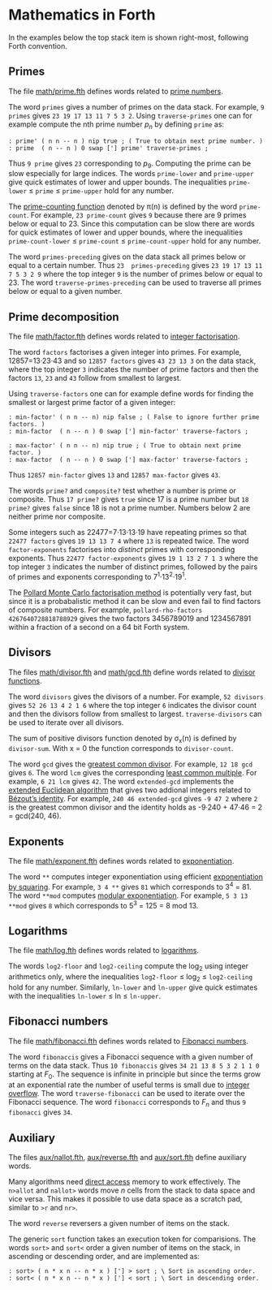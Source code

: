 # Mathematics in Forth

In the examples below the top stack item is shown right-most, following Forth
convention.

## Primes

The file [math/prime.fth](math/prime.fth) defines words related to
[prime numbers](https://en.wikipedia.org/wiki/Prime_number).

The word `primes` gives a number of primes on the data stack. For example,
`9 primes` gives `23 19 17 13 11 7 5 3 2`. Using `traverse-primes` one can
for example compute the nth prime number _p_<sub>_n_</sub> by defining `prime`
as:

```forth
: prime' ( n n -- n ) nip true ; ( True to obtain next prime number. )
: prime  ( n -- n ) 0 swap ['] prime' traverse-primes ;
```

Thus `9 prime` gives `23` corresponding to _p_<sub>9</sub>. Computing the prime
can be slow especially for large indices. The words `prime-lower` and
`prime-upper` give quick estimates of lower and upper bounds. The inequalities
`prime-lower` ≤ `prime` ≤ `prime-upper` hold for any number.

The [prime-counting function](https://en.wikipedia.org/wiki/Prime-counting_function)
denoted by π(n) is defined by the word `prime-count`. For example, `23
prime-count` gives `9` because there are 9 primes below or equal to 23. Since
this computation can be slow there are words for quick estimates of lower and
upper bounds, where the inequalities `prime-count-lower` ≤ `prime-count` ≤
`prime-count-upper` hold for any number.

The word `primes-preceding` gives on the data stack all primes below or equal
to a certain number. Thus `23  primes-preceding` gives `23 19 17 13 11 7 5 3 2
9` where the top integer `9` is the number of primes below or equal to 23. The
word `traverse-primes-preceding` can be used to traverse all primes below or
equal to a given number.

## Prime decomposition

The file [math/factor.fth](math/factor.fth) defines words related to
[integer factorisation](https://en.wikipedia.org/wiki/Integer_factorization).

The word `factors` factorises a given integer into primes. For example,
12857=13·23·43 and so `12857 factors` gives `43 23 13 3` on the data
stack, where the top integer `3` indicates the number of prime factors and
then the factors `13`, `23` and `43` follow from smallest to largest.

Using `traverse-factors` one can for example define words for finding the
smallest or largest prime factor of a given integer:

```forth
: min-factor' ( n n -- n) nip false ; ( False to ignore further prime factors. )
: min-factor  ( n -- n ) 0 swap ['] min-factor' traverse-factors ;

: max-factor' ( n n -- n) nip true ; ( True to obtain next prime factor. )
: max-factor  ( n -- n ) 0 swap ['] max-factor' traverse-factors ;
```

Thus `12857 min-factor` gives `13` and `12857 max-factor` gives `43`.

The words `prime?` and `composite?` test whether a number is prime or
composite. Thus `17 prime?` gives `true` since 17 is a prime number but `18
prime?` gives `false` since 18 is not a prime number. Numbers below 2 are
neither prime nor composite.

Some integers such as 22477=7·13·13·19 have repeating primes so that `22477
factors` gives `19 13 13 7 4` where `13` is repeated twice. The word
`factor-exponents` factorises into _distinct_ primes with corresponding
exponents. Thus `22477 factor-exponents` gives `19 1 13 2 7 1 3` where the top
integer `3` indicates the number of distinct primes, followed by the pairs of
primes and exponents corresponding to 7<sup>1</sup>·13<sup>2</sup>·19<sup>1</sup>.

The [Pollard Monte Carlo factorisation method](https://en.wikipedia.org/wiki/Pollard%27s_rho_algorithm)
is potentially very fast, but since it is a probabalistic method it can be slow
and even fail to find factors of composite numbers. For example,
`pollard-rho-factors 4267640728818788929` gives the two factors
3456789019 and 1234567891 within a fraction of a second on a 64 bit Forth
system.

## Divisors

The files [math/divisor.fth](math/divisor.fth) and
[math/gcd.fth](math/gcd.fth) define words related to
[divisor functions](https://en.wikipedia.org/wiki/Divisor_function).

The word `divisors` gives the divisors of a number. For example,
`52 divisors` gives `52 26 13 4 2 1 6` where the top integer `6` indicates
the divisor count and then the divisors follow from smallest to largest.
`traverse-divisors` can be used to iterate over all divisors.

The sum of positive divisors function denoted by σ<sub>x</sub>(n) is defined
by `divisor-sum`. With x = 0 the function corresponds to `divisor-count`.

The word `gcd` gives the
[greatest common divisor](https://en.wikipedia.org/wiki/Greatest_common_divisor).
For example, `12 18 gcd` gives `6`. The word `lcm` gives the corresponding
[least common multiple](https://en.wikipedia.org/wiki/Least_common_multiple).
For example, `6 21 lcm` gives `42`. The word `extended-gcd` implements the
[extended Euclidean algorithm](https://en.wikipedia.org/wiki/Extended_Euclidean_algorithm)
that gives two addional integers related to
[Bézout’s identity](https://en.wikipedia.org/wiki/B%C3%A9zout%27s_identity).
For example, `240 46 extended-gcd` gives `-9 47 2` where `2` is the greatest
common divisor and the identity holds as -9·240 + 47·46 = 2 = gcd(240, 46).

## Exponents

The file [math/exponent.fth](math/exponent.fth) defines words related to
[exponentiation](https://en.wikipedia.org/wiki/Exponentiation).

The word `**` computes integer exponentiation using efficient
[exponentiation by squaring](https://en.wikipedia.org/wiki/Exponentiation_by_squaring).
For example, `3 4 **` gives `81` which corresponds to 3<sup>4</sup> = 81.
The word `**mod` computes
[modular exponentiation](https://en.wikipedia.org/wiki/Modular_exponentiation).
For example, `5 3 13 **mod` gives `8` which corresponds to
5<sup>3</sup> = 125 = 8 mod 13.

## Logarithms

The file [math/log.fth](math/log.fth) defines words related to
[logarithms](https://en.wikipedia.org/wiki/Logarithm).

The words `log2-floor` and `log2-ceiling` compute the log<sub>2</sub> using
integer arithmetics only, where the inequalities `log2-floor` ≤
log<sub>2</sub> ≤ `log2-ceiling` hold for any number.  Similarly, `ln-lower`
and `ln-upper` give quick estimates with the inequalities `ln-lower` ≤
ln ≤ `ln-upper`.

## Fibonacci numbers

The file [math/fibonacci.fth](math/fibonacci.fth) defines words related to
[Fibonacci numbers](https://en.wikipedia.org/wiki/Fibonacci_number).

The word `fibonaccis` gives a Fibonacci sequence with a given number of
terms on the data stack. Thus `10 fibonaccis` gives `34 21 13 8 5 3 2 1
1 0` starting at _F_<sub>0</sub>. The sequence is infinite in principle but
since the terms grow at an exponential rate the number of useful terms is
small due to [integer overflow](https://en.wikipedia.org/wiki/Integer_overflow).
The word `traverse-fibonacci` can be used to iterate over the Fibonacci
sequence. The word `fibonacci` corresponds to _F_<sub>_n_</sub> and thus
`9 fibonacci` gives `34`.

## Auxiliary

The files [aux/nallot.fth](aux/nallot.fth),
[aux/reverse.fth](aux/reverse.fth) and [aux/sort.fth](aux/sort.fth)
define auxiliary words.

Many algorithms need [direct access](https://en.wikipedia.org/wiki/Random_access)
memory to work effectively. The `n>allot` and `nallot>` words move _n_ cells
from the stack to data space and vice versa. This makes it possible to use data
space as a scratch pad, similar to `>r` and `nr>`.

The word `reverse` reversers a given number of items on the stack.

The generic `sort` function takes an execution token for comparisions.
The words `sort>` and `sort<` order a given number of items on the stack,
in ascending or descending order, and are implemented as:

```forth
: sort> ( n * x n -- n * x ) ['] > sort ; \ Sort in ascending order.
: sort< ( n * x n -- n * x ) ['] < sort ; \ Sort in descending order.
```
